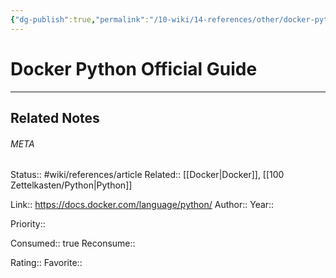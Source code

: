 ```yaml
---
{"dg-publish":true,"permalink":"/10-wiki/14-references/other/docker-python-official-guide-20230122084512/"}
---
```


# Docker Python Official Guide
---

## Related Notes




###### META
Status:: #wiki/references/article
Related:: [[Docker\|Docker]], [[100 Zettelkasten/Python\|Python]]

Link:: https://docs.docker.com/language/python/
Author:: 
Year:: 

Priority:: 

Consumed:: true
Reconsume:: 

Rating:: 
Favorite:: 
